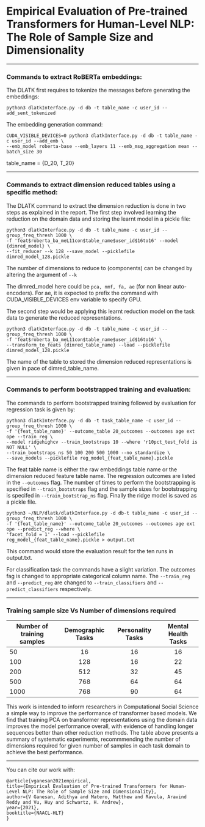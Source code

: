 # **Empirical Evaluation of Pre-trained Transformers for Human-Level NLP: The Role of Sample Size and Dimensionality**

---

### **Commands to extract RoBERTa embeddings:**

The DLATK first requires to tokenize the messages before generating the embeddings: 

    python3 dlatkInterface.py -d db -t table_name -c user_id --add_sent_tokenized

The embedding generation command:

	CUDA_VISIBLE_DEVICES=0 python3 dlatkInterface.py -d db -t table_name -c user_id --add_emb \
	--emb_model roberta-base --emb_layers 11 --emb_msg_aggregation mean --batch_size 30

table_name = {D_20, T_20}

----

### **Commands to extract dimension reduced tables using a specific method:**

The DLATK command to extract the dimension reduction is done in two steps as explained in the report. The first step involved learning the reduction on the domain data and storing the learnt model in a pickle file:

	python3 dlatkInterface.py -d db -t table_name -c user_id --group_freq_thresh 1000 \
	-f 'feat$roberta_ba_meL11con$table_name$user_id$16to16' --model {dimred_model} \
	--fit_reducer --k 128 --save_model --picklefile dimred_model_128.pickle

The number of dimensions to reduce to (components) can be changed by altering the argument of `--k`

The dimred_model here could be `pca, nmf, fa, ae` (for non linear auto-encoders). For ae, it is expected to prefix the command with CUDA_VISIBLE_DEVICES env variable to specify GPU.  

The second step would be applying this learnt reduction model on the task data to generate the reduced representations.

	python3 dlatkInterface.py -d db -t table_name -c user_id --group_freq_thresh 1000 \
	-f 'feat$roberta_ba_meL11con$table_name$user_id$16to16' \
	--transform_to_feats {dimred_table_name} --load --picklefile dimred_model_128.pickle

The name of the table to stored the dimension reduced representations is given in pace of dimred_table_name. 

-----

### **Commands to perform bootstrapped training and evaluation:**

The commands to perform bootstrapped training followed by evaluation for regression task is given by:

	python3 dlatkInterface.py -d db -t task_table_name -c user_id --group_freq_thresh 1000 \
	-f '{feat_table_name}' --outcome_table 20_outcomes --outcomes age ext ope --train_reg \
	--model ridgehighcv --train_bootstraps 10 --where 'r10pct_test_fold is NOT NULL' \
	--train_bootstraps_ns 50 100 200 500 1000 --no_standardize \
	--save_models --picklefile reg_model_{feat_table_name}.pickle

The feat table name is either the raw embeddings table name or the dimension reduced feature table name. The regression outcomes are listed in the `--outcomes` flag. The number of times to perform the bootstrapping is specified in `--train_bootstraps` flag and the sample sizes for bootstrapping is specifed in `--train_bootstrap_ns` flag. Finally the ridge model is saved as a pickle file. 

	python3 ~/NLP/dlatk/dlatkInterface.py -d db-t table_name -c user_id --group_freq_thresh 1000 \
	-f '{feat_table_name}' --outcome_table 20_outcomes --outcomes age ext ope --predict_reg --where \
	'facet_fold = 1' --load --picklefile reg_model_{feat_table_name}.pickle > output.txt

This command would store the evaluation result for the ten runs in output.txt. 

For classification task the commands have a slight variation. The outcomes fag is changed to appropriate categorical column name. The `--train_reg` and `--predict_reg` are changed to `--train_classifiers` and `--predict_classifiers` respectively. 

----
### **Training sample size Vs Number of dimensions required**

| Number of training samples | Demographic Tasks | Personality Tasks | Mental Health Tasks |
| -------------------------- | :---------------: | :---------------: | :-----------------: |
| 50                         | 16                | 16                | 16                  |
| 100			     | 128		 | 16		     | 22		   |
| 200			     | 512		 | 32		     | 45		   |
| 500			     | 768		 | 64		     | 64		   |
| 1000			     | 768		 | 90		     | 64		   |

This work is intended to inform researchers in Computational Social Science a simple way to improve the performance of transformer based models. We find that training PCA on transformer representations using the domain data improves the model performance overall, with evidence of handling longer sequences better than other reduction methods.
The table above presents a summary of systematic experiments, recommmending the number of dimensions required for given number of samples in each task domain to achieve the best performance.

---

You can cite our work with:
	
	@article{vganesan2021empirical,
	title={Empirical Evaluation of Pre-trained Transformers for Human-Level NLP: The Role of Sample Size and Dimensionality},
	author={V Ganesan, Adithya and Matero, Matthew and Ravula, Aravind Reddy and Vu, Huy and Schwartz, H. Andrew},
	year={2021},
	booktitle={NAACL-HLT}
	}

